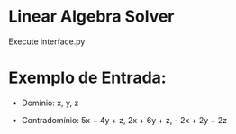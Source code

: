 # Linear Algebra Solver

Execute interface.py

# Exemplo de Entrada:
- Domínio: 
x, y, z

- Contradomínio:
5x + 4y + z, 2x + 6y + z, - 2x + 2y + 2z